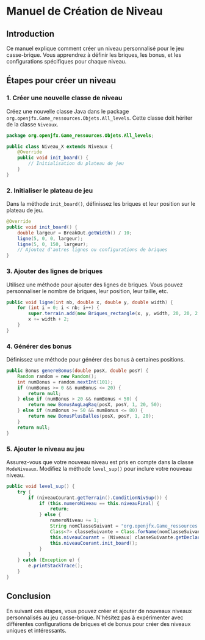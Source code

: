 # Manuel de Création de Niveau

## Introduction
Ce manuel explique comment créer un niveau personnalisé pour le jeu casse-brique. Vous apprendrez à définir les briques, les bonus, et les configurations spécifiques pour chaque niveau.

## Étapes pour créer un niveau

### 1. Créer une nouvelle classe de niveau
Créez une nouvelle classe Java dans le package `org.openjfx.Game_ressources.Objets.All_levels`. Cette classe doit hériter de la classe `Niveaux`.

```java
package org.openjfx.Game_ressources.Objets.All_levels;

public class Niveau_X extends Niveaux {
    @Override
    public void init_board() {
        // Initialisation du plateau de jeu
    }
}
```

### 2. Initialiser le plateau de jeu
Dans la méthode `init_board()`, définissez les briques et leur position sur le plateau de jeu.

```java
@Override
public void init_board() {
    double largeur = BreakOut.getWidth() / 10;
    ligne(5, 0, 0, largeur);
    ligne(5, 0, 150, largeur);
    // Ajoutez d'autres lignes ou configurations de briques
}
```

### 3. Ajouter des lignes de briques
Utilisez une méthode pour ajouter des lignes de briques. Vous pouvez personnaliser le nombre de briques, leur position, leur taille, etc.

```java
public void ligne(int nb, double x, double y, double width) {
    for (int i = 0; i < nb; i++) {
        super.terrain.add(new Briques_rectangle(x, y, width, 20, 20, 2, genereBonus(x, y)));
        x += width + 2;
    }
}
```

### 4. Générer des bonus
Définissez une méthode pour générer des bonus à certaines positions.

```java
public Bonus genereBonus(double posX, double posY) {
    Random random = new Random();
    int numBonus = random.nextInt(101);
    if (numBonus >= 0 && numBonus <= 20) {
        return null;
    } else if (numBonus > 20 && numBonus < 50) {
        return new BonusAugLagRaq(posX, posY, 1, 20, 50);
    } else if (numBonus >= 50 && numBonus <= 80) {
        return new BonusPlusBalles(posX, posY, 1, 20);
    }
    return null;
}
```

### 5. Ajouter le niveau au jeu
Assurez-vous que votre nouveau niveau est pris en compte dans la classe `ModeNiveaux`. Modifiez la méthode `level_sup()` pour inclure votre nouveau niveau.

```java
public void level_sup() {
    try {
        if (niveauCourant.getTerrain().ConditionNivSup()) {
            if (this.numeroNiveau == this.niveauFinal) {
                return;
            } else {
                numeroNiveau += 1;
                String nomClasseSuivant = "org.openjfx.Game_ressources.Objets.All_levels.Niveau_" + this.numeroNiveau;
                Class<?> classeSuivante = Class.forName(nomClasseSuivant);
                this.niveauCourant = (Niveaux) classeSuivante.getDeclaredConstructor().newInstance();
                this.niveauCourant.init_board();
            }
        }
    } catch (Exception e) {
        e.printStackTrace();
    }
}
```

## Conclusion
En suivant ces étapes, vous pouvez créer et ajouter de nouveaux niveaux personnalisés au jeu casse-brique. N'hésitez pas à expérimenter avec différentes configurations de briques et de bonus pour créer des niveaux uniques et intéressants.